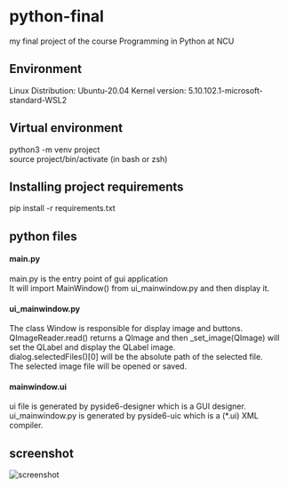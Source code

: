 # python-final
my final project of the course Programming in Python at NCU

## Environment
Linux Distribution: Ubuntu-20.04
Kernel version: 5.10.102.1-microsoft-standard-WSL2

## Virtual environment
python3 -m venv project  
source project/bin/activate (in bash or zsh)

## Installing project requirements
pip install -r requirements.txt

## python files

#### main.py
main.py is the entry point of gui application  
It will import MainWindow() from ui_mainwindow.py and then display it.
#### ui_mainwindow.py
The class Window is responsible for display image and buttons.  
QImageReader.read() returns a QImage and then _set_image(QImage) will set the QLabel and display the QLabel image.  
dialog.selectedFiles()[0] will be the absolute path of the selected file.  
The selected image file will be opened or saved.  

#### mainwindow.ui
ui file is generated by pyside6-designer which is a GUI designer.  
ui_mainwindow.py is generated by pyside6-uic which is a (*.ui) XML compiler.

## screenshot
![screenshot](https://user-images.githubusercontent.com/76196301/169737395-da49f81d-f0f7-4126-b995-048d25f4a1a4.png)
